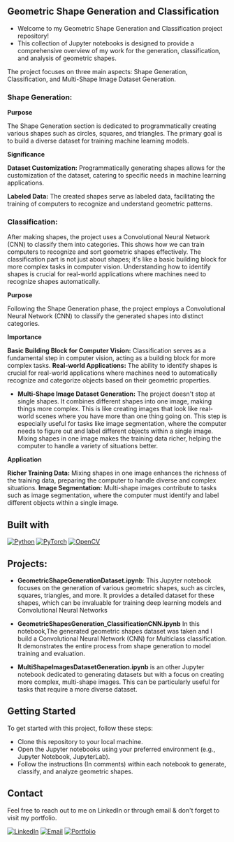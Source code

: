 ## Geometric Shape Generation and Classification

* Welcome to my Geometric Shape Generation and Classification project repository! 
* This collection of Jupyter notebooks is designed to provide a comprehensive overview of my work for the generation, classification, and analysis of geometric shapes. 

The project focuses on three main aspects: Shape Generation, Classification, and Multi-Shape Image Dataset Generation.
### Shape Generation:
**Purpose**

The Shape Generation section is dedicated to programmatically creating various shapes such as circles, squares, and triangles. The primary goal is to build a diverse dataset for training machine learning models.

**Significance**
  
**Dataset Customization:** Programmatically generating shapes allows for the customization of the dataset, catering to specific needs in machine learning applications.

**Labeled Data:** The created shapes serve as labeled data, facilitating the training of computers to recognize and understand geometric patterns.

### Classification:
After making shapes, the project uses a Convolutional Neural Network (CNN) to classify them into categories. This shows how we can train computers to recognize and sort geometric shapes effectively. The classification part is not just about shapes; it's like a basic building block for more complex tasks in computer vision. Understanding how to identify shapes is crucial for real-world applications where machines need to recognize shapes automatically.

**Purpose**
  
Following the Shape Generation phase, the project employs a Convolutional Neural Network (CNN) to classify the generated shapes into distinct categories.

**Importance**
  
**Basic Building Block for Computer Vision:** Classification serves as a fundamental step in computer vision, acting as a building block for more complex tasks.
**Real-world Applications:** The ability to identify shapes is crucial for real-world applications where machines need to automatically recognize and categorize objects based on their geometric properties.

* **Multi-Shape Image Dataset Generation:**
The project doesn't stop at single shapes. It combines different shapes into one image, making things more complex. This is like creating images that look like real-world scenes where you have more than one thing going on. This step is especially useful for tasks like image segmentation, where the computer needs to figure out and label different objects within a single image. Mixing shapes in one image makes the training data richer, helping the computer to handle a variety of situations better.


**Application**

**Richer Training Data:** Mixing shapes in one image enhances the richness of the training data, preparing the computer to handle diverse and complex situations.
**Image Segmentation:** Multi-shape images contribute to tasks such as image segmentation, where the computer must identify and label different objects within a single image.


## Built with

[![Python](https://img.shields.io/badge/Python-3.8%2B-blue?style=flat&logo=python)](https://www.python.org/)
[![PyTorch](https://img.shields.io/badge/PyTorch-1.7%2B-orange?style=flat&logo=pytorch)](https://pytorch.org/)
[![OpenCV](https://img.shields.io/badge/OpenCV-4.5%2B-blue?style=flat&logo=opencv)](https://opencv.org/)



## Projects:
* **GeometricShapeGenerationDataset.ipynb**:
This Jupyter notebook focuses on the generation of various geometric shapes, such as circles, squares, triangles, and more. It provides a detailed dataset for these shapes, which can be invaluable for training deep learning models and Convolutional Neural Networks
* **GeometricShapesGeneration_ClassificationCNN.ipynb** In this notebook,The generated geometric shapes dataset was taken and I build a Convolutional Neural Network (CNN) for Multiclass classification. It demonstrates the entire process from shape generation to model training and evaluation.

* **MultiShapeImagesDatasetGeneration.ipynb** is an other Jupyter notebook dedicated to generating datasets but with a focus on creating more complex, multi-shape images. This can be particularly useful for tasks that require a more diverse dataset.

## Getting Started
To get started with this project, follow these steps:

* Clone this repository to your local machine.
* Open the Jupyter notebooks using your preferred environment (e.g., Jupyter Notebook, JupyterLab).
* Follow the instructions  (In comments) within each notebook to generate, classify, and analyze geometric shapes.


## Contact
 Feel free to reach out to me on LinkedIn or through email & don't forget to visit my portfolio.
 
[![LinkedIn](https://img.shields.io/badge/LinkedIn-Connect%20with%20Me-blue?style=flat&logo=linkedin)](https://www.linkedin.com/in/samiabelhaddad/)
[![Email](https://img.shields.io/badge/Email-Contact%20Me-brightgreen?style=flgat&logo=gmail)](mailto:samiamagbelhaddad@gmail.com)
[![Portfolio](https://img.shields.io/badge/Portfolio-Visit%20My%20Portfolio-white?style=flat&logo=website)](https://sambelh.azurewebsites.net/)
